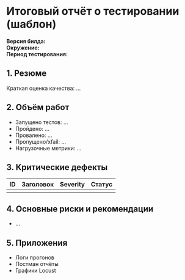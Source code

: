 
# Итоговый отчёт о тестировании (шаблон)

**Версия билда:**  
**Окружение:**  
**Период тестирования:**  

## 1. Резюме
Краткая оценка качества: …

## 2. Объём работ
- Запущено тестов: …
- Пройдено: …
- Провалено: …
- Пропущено/xfail: …
- Нагрузочные метрики: …

## 3. Критические дефекты
| ID | Заголовок | Severity | Статус |
|----|-----------|----------|--------|
|    |           |          |        |

## 4. Основные риски и рекомендации
- …

## 5. Приложения
- Логи прогонов
- Постман отчёты
- Графики Locust
